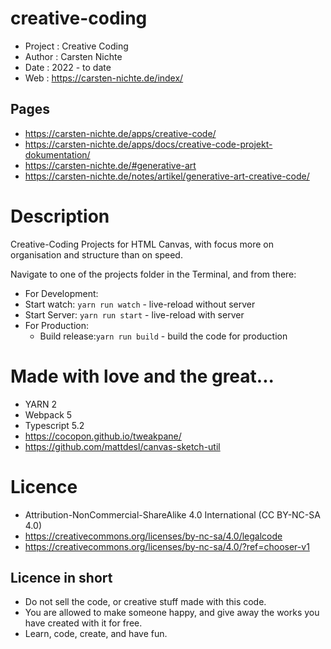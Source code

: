 # creative-coding

* Project : Creative Coding
* Author : Carsten Nichte
* Date : 2022 - to date
* Web : https://carsten-nichte.de/index/ 

## Pages

* https://carsten-nichte.de/apps/creative-code/
* https://carsten-nichte.de/apps/docs/creative-code-projekt-dokumentation/
* https://carsten-nichte.de/#generative-art
* https://carsten-nichte.de/notes/artikel/generative-art-creative-code/

# Description

Creative-Coding Projects for HTML Canvas, with focus more on organisation and structure than on speed.

Navigate to one of the projects folder in the Terminal, and from there:

* For Development:
*   Start watch: `yarn run watch` - live-reload without server
*   Start Server: `yarn run start` - live-reload with server
* For Production: 
    * Build release:`yarn run build` - build the code for production

# Made with love and the great...

* YARN 2
* Webpack 5
* Typescript 5.2
* https://cocopon.github.io/tweakpane/
* https://github.com/mattdesl/canvas-sketch-util

# Licence

* Attribution-NonCommercial-ShareAlike 4.0 International (CC BY-NC-SA 4.0)
* https://creativecommons.org/licenses/by-nc-sa/4.0/legalcode
* https://creativecommons.org/licenses/by-nc-sa/4.0/?ref=chooser-v1

## Licence in short

* Do not sell the code, or creative stuff made with this code.
* You are allowed to make someone happy, and give away the works you have created with it for free.
* Learn, code, create, and have fun.
